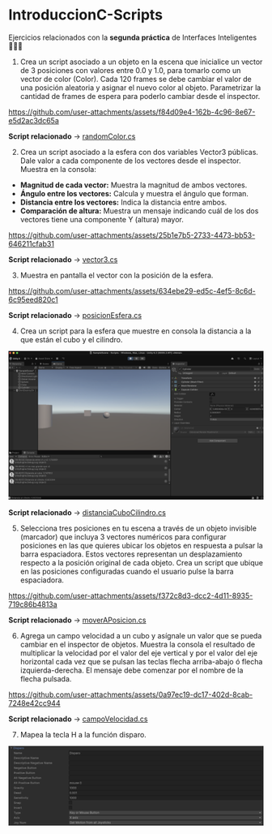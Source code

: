 # IntroduccionC-Scripts
Ejercicios relacionados con la **segunda práctica** de Interfaces Inteligentes 👨🏻‍💻

1. Crea un script asociado a un objeto en la escena que inicialice un vector de 3 posiciones con valores entre 0.0 y 1.0, para tomarlo como un vector de color (Color). Cada 120 frames se debe cambiar el valor de una posición aleatoria y asignar el nuevo color al objeto. Parametrizar la cantidad de frames de espera para poderlo cambiar desde el inspector.

https://github.com/user-attachments/assets/f84d09e4-162b-4c96-8e67-e5d2ac3dc65a

**Script relacionado** -> [randomColor.cs](./scripts/randomColor.cs)

2. Crea un script asociado a la esfera con dos variables Vector3 públicas. Dale valor a cada componente de los vectores desde el inspector. Muestra en la consola:

- **Magnitud de cada vector:** Muestra la magnitud de ambos vectores.
- **Ángulo entre los vectores:** Calcula y muestra el ángulo que forman.
- **Distancia entre los vectores:** Indica la distancia entre ambos.
- **Comparación de altura:** Muestra un mensaje indicando cuál de los dos vectores tiene una componente Y (altura) mayor.

https://github.com/user-attachments/assets/25b1e7b5-2733-4473-bb53-646211cfab31

**Script relacionado** -> [vector3.cs](./scripts/vector3.cs)

3. Muestra en pantalla el vector con la posición de la esfera.

https://github.com/user-attachments/assets/634ebe29-ed5c-4ef5-8c6d-6c95eed820c1

**Script relacionado** -> [posicionEsfera.cs](./scripts/posicionEsfera.cs)

4. Crea un script para la esfera que muestre en consola la distancia a la que están el cubo y el cilindro.

![Distancia](./images/distanciaCuboCilindro.png)

**Script relacionado** -> [distanciaCuboCilindro.cs](./scripts/distanciaCuboCilidro.cs)

5. Selecciona tres posiciones en tu escena a través de un objeto invisible (marcador) que incluya 3 vectores numéricos para configurar posiciones en las que quieres ubicar los objetos en respuesta a pulsar la barra espaciadora. Estos vectores representan un desplazamiento respecto a la posición original de cada objeto. Crea un script que ubique en las posiciones configuradas cuando el usuario pulse la barra espaciadora.

https://github.com/user-attachments/assets/f372c8d3-dcc2-4d11-8935-719c86b4813a

**Script relacionado** -> [moverAPosicion.cs](./scripts/moverAPosicion.cs)

6. Agrega un campo velocidad a un cubo y asígnale un valor que se pueda cambiar en el inspector de objetos. Muestra la consola el resultado de multiplicar la velocidad por el valor del eje vertical y por el valor del eje horizontal cada vez que se pulsan las teclas flecha arriba-abajo ó flecha izquierda-derecha. El mensaje debe comenzar por el nombre de la flecha pulsada.

https://github.com/user-attachments/assets/0a97ec19-dc17-402d-8cab-7248e42cc944

**Script relacionado** -> [campoVelocidad.cs](./scripts/campoVelocidad.cs)

7. Mapea la tecla H a la función disparo.

![MapearH](./images/mapearH.png)
